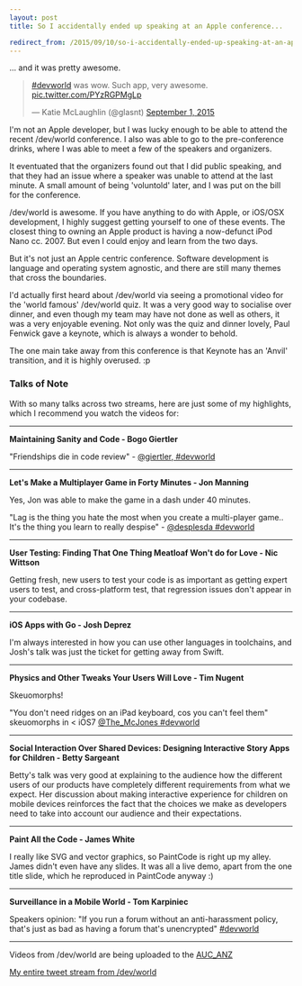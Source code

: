 ```yaml
---
layout: post
title: So I accidentally ended up speaking at an Apple conference...

redirect_from: /2015/09/10/so-i-accidentally-ended-up-speaking-at-an-apple-conference-.html
---
```



... and it was pretty awesome.


<blockquote class="twitter-tweet" lang="en"><p lang="en" dir="ltr"><a href="https://twitter.com/hashtag/devworld?src=hash">#devworld</a> was wow. Such app, very awesome. <a href="http://t.co/PYzRGPMgLp">pic.twitter.com/PYzRGPMgLp</a></p>&mdash; Katie McLaughlin (@glasnt) <a href="https://twitter.com/glasnt/status/638618296992972800">September 1, 2015</a></blockquote>
<script async src="//platform.twitter.com/widgets.js" charset="utf-8"></script>

I'm not an Apple developer, but I was lucky enough to be able to attend the recent /dev/world conference. I also was able to go to the pre-conference drinks, where I was able to meet a few of the speakers and organizers.

It eventuated that the organizers found out that I did public speaking, and that they had an issue where a speaker was unable to attend at the last minute. A small amount of being 'voluntold' later, and I was put on the bill for the conference.

/dev/world is awesome. If you have anything to do with Apple, or iOS/OSX development, I highly suggest getting yourself to one of these events. The closest thing to owning an Apple product is having a now-defunct iPod Nano cc. 2007. But even I could enjoy and learn from the two days.

But it's not just an Apple centric conference. Software development is language and operating system agnostic, and there are still many themes that cross the boundaries.

I'd actually first heard about /dev/world via seeing a promotional video for the 'world famous' /dev/world quiz. It was a very good way to socialise over dinner, and even though my team may have not done as well as others, it was a very enjoyable evening. Not only was the quiz and dinner lovely, Paul Fenwick gave a keynote, which is always a wonder to behold.

The one main take away from this conference is that Keynote has an 'Anvil' transition, and it is highly overused. :p

### Talks of Note

With so many talks across two streams, here are just some of my highlights, which I recommend you watch the videos for:


---


**Maintaining Sanity and Code - Bogo Giertler**

"Friendships die in code review" - [@giertler, #devworld](https://twitter.com/glasnt/status/638148270066417664)


---


**Let's Make a Multiplayer Game in Forty Minutes - Jon Manning**

Yes, Jon was able to make the game in a dash under 40 minutes.

"Lag is the thing you hate the most when you create a multi-player game.. It's the thing you learn to really despise" - [@desplesda #devworld](https://twitter.com/glasnt/status/638161915831693312)


---


**User Testing: Finding That One Thing Meatloaf Won't do for Love - Nic Wittson**

Getting fresh, new users to test your code is as important as getting expert users to test, and cross-platform test, that regression issues don't appear in your codebase.


---


**iOS Apps with Go - Josh Deprez**

I'm always interested in how you can use other languages in toolchains, and Josh's talk was just the ticket for getting away from Swift.


---


**Physics and Other Tweaks Your Users Will Love - Tim Nugent**

Skeuomorphs!

"You don't need ridges on an iPad keyboard, cos you can't feel them" skeuomorphs in < iOS7 [@The_McJones #devworld](https://twitter.com/glasnt/status/638252499900588032)


---



**Social Interaction Over Shared Devices: Designing Interactive Story Apps for Children - Betty Sargeant**

Betty's talk was very good at explaining to the audience how the different users of our products have completely different requirements from what we expect. Her discussion about making interactive experience for children on mobile devices reinforces the fact that the choices we make as developers need to take into account our audience and their expectations.


---


**Paint All the Code - James White**

I really like SVG and vector graphics, so PaintCode is right up my alley. James didn't even have any slides. It was all a live demo, apart from the one title slide, which he reproduced in PaintCode anyway :)


---


**Surveillance in a Mobile World - Tom Karpiniec**

Speakers opinion: "If you run a forum without an anti-harassment policy, that's just as bad as having a forum that's unencrypted" [#devworld](https://twitter.com/glasnt/status/638588274353704960)


---


Videos from /dev/world are being uploaded to the [AUC_ANZ](https://www.youtube.com/channel/UCXbRfF4X_3HV_8fndF_gT7Q/videos)

[My entire tweet stream from /dev/world](https://twitter.com/search?f=tweets&vertical=default&q=from%3Aglasnt%20%23devworld&src=typd)
